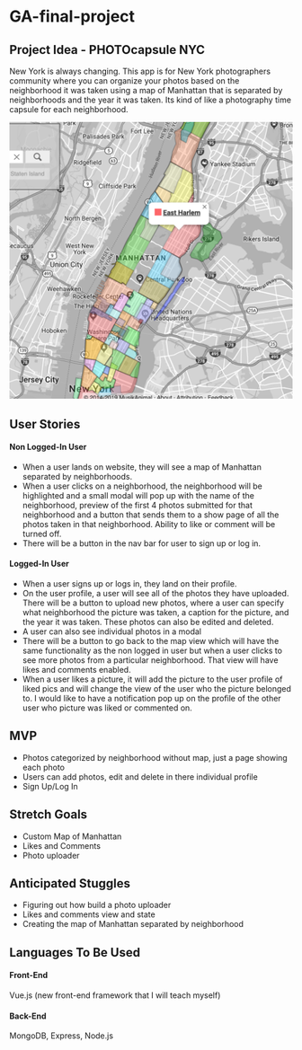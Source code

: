 # GA-final-project

## Project Idea - PHOTOcapsule NYC
New York is always changing. This app is for New York photographers community where you can organize your photos based on the neighborhood it was taken using a map of Manhattan that is separated by neighborhoods and the year it was taken. Its kind of like a photography time capsule for each neighborhood. 

![Map Mockup](public/img/mockup.png)

## User Stories

#### Non Logged-In User 
* When a user lands on website, they will see a map of Manhattan separated by neighborhoods. 
* When a user clicks on a neighborhood, the neighborhood will be highlighted and a small modal will pop up with the name of the neighborhood, preview of the first 4 photos submitted for that neighborhood and a button that sends them to a show page of all the photos taken in that neighborhood. Ability to like or comment will be turned off. 
* There will be a button in the nav bar for user to sign up or log in.

#### Logged-In User
* When a user signs up or logs in, they land on their profile.
* On the user profile, a user will see all of the photos they have uploaded. There will be a button to upload new photos, where a user can specify what neighborhood the picture was taken, a caption for the picture, and the year it was taken. These photos can also be edited and deleted. 
* A user can also see individual photos in a modal
* There will be a button to go back to the map view which will have the same functionality as the non logged in user but when a user clicks to see more photos from a particular neighborhood. That view will have likes and comments enabled. 
* When a user likes a picture, it will add the picture to the user profile of liked pics and will change the view of the user who the picture belonged to. I would like to have a notification pop up on the profile of the other user who picture was liked or commented on. 

## MVP
* Photos categorized by neighborhood without map, just a page showing each photo
* Users can add photos, edit and delete in there individual profile 
* Sign Up/Log In 

## Stretch Goals
* Custom Map of Manhattan 
* Likes and Comments
* Photo uploader

## Anticipated Stuggles
* Figuring out how build a photo uploader
* Likes and comments view and state
* Creating the map of Manhattan separated by neighborhood

## Languages To Be Used

#### Front-End
Vue.js (new front-end framework that I will teach myself)

#### Back-End 
MongoDB, Express, Node.js
